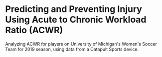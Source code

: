 # Predicting and Preventing Injury Using Acute to Chronic Workload Ratio (ACWR)
Analyzing ACWR for players on University of Michigan's Women's Soccer Team for 2019 season, using data from a Catapult Sports device.
